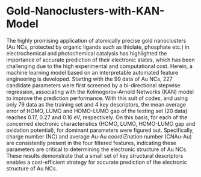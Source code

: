 # Gold-Nanoclusters-with-KAN-Model

The highly promising application of atomically precise gold nanoclusters (Au NCs, protected by organic ligands such as thiolate, phosphate etc.) in electrochemical and photochemical catalysis has highlighted the importance of accurate prediction of their electronic states, which has been challenging due to the high experimental and computational cost. Herein, a machine learning model based on an interpretable automated feature engineering is developed. Starting with the 99 data of Au NCs, 227 candidate parameters were first screened by a bi-directional stepwise regression, associating with the Kolmogorov-Arnold Networks (KAN) model to improve the prediction performance. With this suit of codes, and using only 79 data as the training set and 4 key descriptors, the mean average error of HOMO, LUMO and HOMO-LUMO gap of the testing set (20 data) reaches 0.17, 0.27 and 0.16 eV, respectively. On this basis, for each of the concerned electronic characteristics (HOMO, LUMO, HOMO-LUMO gap and oxidation potential), for dominant parameters were figured out. Specifically, charge number (NC) and average Au-Au coordiZnation number (CNAu-Au)  are consistently present in the four filtered features, indicating these parameters are critical to determining the electronic structure of Au NCs. These results demonstrate that a small set of key structural descriptors enables a cost-efficient strategy for accurate prediction of the electronic structure of Au NCs.

